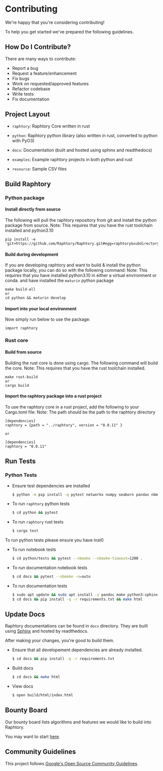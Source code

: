 # Contributing
We're happy that you're considering contributing!

To help you get started we've prepared the following guidelines.

## How Do I Contribute?
There are many ways to contribute:
- Report a bug
- Request a feature/enhancement
- Fix bugs
- Work on requested/approved features
- Refactor codebase
- Write tests
- Fix documentation

## Project Layout

- `raphtory`: Raphtory Core written in rust
- `python`: Raphtory python library (also written in rust, converted to python with PyO3)

- `docs`: Documentation (built and hosted using sphinx and readthedocs)
- `examples`: Example raphtory projects in both python and rust
- `resource`: Sample CSV files

## Build Raphtory

### Python package  

#### Install directly from source 

The following will pull the raphtory repository from git and install the python package from source.
Note: This requires that you have the rust toolchain installed and python3.10

    pip install -e 'git+https://github.com/Raphtory/Raphtory.git#egg=raphtory&subdirectory=python'

#### Build during development 

If you are developing raphtory and want to build & install the python package locally, you can do so with the following command:
Note: This requires that you have installed python3.10 in either a virtual environment or conda. and have installed the 
`maturin` python package 

    make build-all
    or 
    cd python && maturin develop

#### Import into your local environment

Now simply run below to use the package:

    import raphtory   

### Rust core

#### Build from source

Building the rust core is done using cargo. The following command will build the core.
Note: This requires that you have the rust toolchain installed.

    make rust-build
    or
    cargo build

#### Import the raphtory package into a rust project 

To use the raphtory core in a rust project, add the following to your Cargo.toml file:
Note: The path should be the path to the raphtory directory


    [dependencies]
    raphtory = {path = "../raphtory", version = "0.0.11" }
     
    or 

    [dependencies]
    raphtory = "0.0.11"


## Run Tests

### Python Tests

- Ensure test dependencies are installed
    ```bash
    $ python -m pip install -q pytest networkx numpy seaborn pandas nbmake pytest-xdist matplotlib
    ```

- To run `raphtory` python tests
    ```bash
    $ cd python && pytest
    ```

- To run `raphtory` rust tests
    ```bash
    $ cargo test
    ```
  
To run python tests please ensure you have inst0

- To run notebook tests
    ```bash
    $ cd python/tests && pytest --nbmake --nbmake-timeout=1200 .
    ```

- To run documentation notebook tests
    ```bash
    $ cd docs && pytest --nbmake -n=auto
    ```
- To run documentation tests
    ```bash
    $ sudo apt update && sudo apt install -y pandoc make python3-sphinx
    $ cd docs && pip install -q -r requirements.txt && make html
    ```

## Update Docs
Raphtory documentations can be found in `docs` directory. 
They are built using [Sphinx](https://www.sphinx-doc.org/en/master/) and hosted by readthedocs. 

After making your changes, you're good to build them. 

- Ensure that all developement dependencies are already installed.
    ```bash
    $ cd docs && pip install -q -r requirements.txt
    ```

- Build docs
    ```bash
    $ cd docs && make html
    ```

- View docs
    ```bash
    $ open build/html/index.html
    ```
    
## Bounty Board 
Our bounty board lists algorithms and features we would like to build into Raphtory. 

You may want to start [here](https://github.com/Raphtory/Raphtory/discussions/categories/bounty-board/). 

## Community Guidelines
This project follows [Google's Open Source Community Guidelines](https://opensource.google.com/conduct/).
